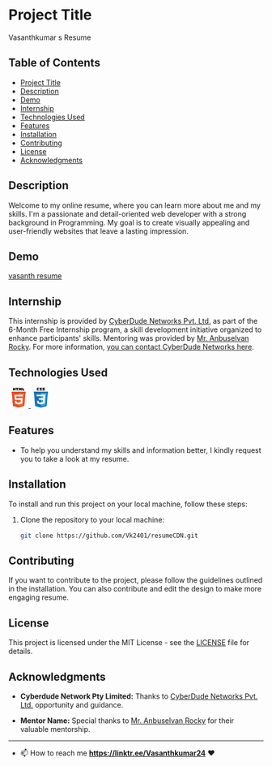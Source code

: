 # Project Title

Vasanthkumar s Resume

## Table of Contents
- [Project Title](#project-title)
- [Description](#description)
- [Demo](#demo)
- [Internship](#internship)
- [Technologies Used](#technologies-used)
- [Features](#features)
- [Installation](#installation)
- [Contributing](#contributing)
- [License](#license)
- [Acknowledgments](#acknowledgments)



## Description

Welcome to my online resume, where you can learn more about me and my skills. I'm a passionate and detail-oriented web developer with a strong background in Programming. My goal is to create visually appealing and user-friendly websites that leave a lasting impression.

## Demo

<a target="_blank" href="https://vk2401.github.io/resumeCDN/">vasanth resume</a>

## Internship

This internship is provided by [CyberDude Networks Pvt. Ltd.](https://youtube.com/cyberdudenetworks) as part of the 6-Month Free Internship program, a skill development initiative organized to enhance participants' skills. Mentoring was provided by [Mr. Anbuselvan Rocky](https://instagram.com/anbuselvanrocky). For more information, [you can contact CyberDude Networks here](https://cyberdudenetworks.com).

## Technologies Used
<a href="https://www.w3.org/html/" target="_blank"> <img src="https://raw.githubusercontent.com/devicons/devicon/master/icons/html5/html5-original-wordmark.svg" alt="html5" width="40" height="40"/> </a> 
<a href="https://www.w3.org/css/" target="_blank"><img src="https://raw.githubusercontent.com/devicons/devicon/master/icons/css3/css3-original-wordmark.svg" alt="css3" width="40" height="40"/> </a> 

## Features

- To help you understand my skills and information better, I kindly request you to take a look at my resume.

## Installation

To install and run this project on your local machine, follow these steps:

1. Clone the repository to your local machine:

   ```bash
   git clone https://github.com/Vk2401/resumeCDN.git


## Contributing

If you want to contribute to the project, please follow the guidelines outlined in the installation. You can also contribute and edit the design to make more engaging resume.

## License

This project is licensed under the MIT License - see the [LICENSE](LICENSE) file for details.


## Acknowledgments

- **Cyberdude Network Pty Limited:** Thanks to [CyberDude Networks Pvt. Ltd.](https://youtube.com/cyberdudenetworks) opportunity and guidance.

- **Mentor Name:** Special thanks to [Mr. Anbuselvan Rocky](https://instagram.com/anbuselvanrocky) for their valuable mentorship.


---

- 📫 How to reach me **https://linktr.ee/Vasanthkumar24** ❤️


